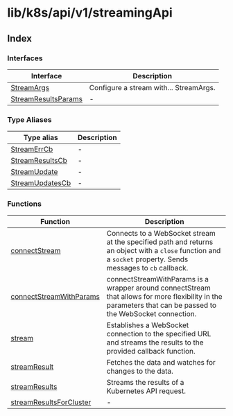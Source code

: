 # lib/k8s/api/v1/streamingApi

## Index

### Interfaces

| Interface | Description |
| ------ | ------ |
| [StreamArgs](interfaces/StreamArgs.md) | Configure a stream with... StreamArgs. |
| [StreamResultsParams](interfaces/StreamResultsParams.md) | - |

### Type Aliases

| Type alias | Description |
| ------ | ------ |
| [StreamErrCb](type-aliases/StreamErrCb.md) | - |
| [StreamResultsCb](type-aliases/StreamResultsCb.md) | - |
| [StreamUpdate](type-aliases/StreamUpdate.md) | - |
| [StreamUpdatesCb](type-aliases/StreamUpdatesCb.md) | - |

### Functions

| Function | Description |
| ------ | ------ |
| [connectStream](functions/connectStream.md) | Connects to a WebSocket stream at the specified path and returns an object with a `close` function and a `socket` property. Sends messages to `cb` callback. |
| [connectStreamWithParams](functions/connectStreamWithParams.md) | connectStreamWithParams is a wrapper around connectStream that allows for more flexibility in the parameters that can be passed to the WebSocket connection. |
| [stream](functions/stream.md) | Establishes a WebSocket connection to the specified URL and streams the results to the provided callback function. |
| [streamResult](functions/streamResult.md) | Fetches the data and watches for changes to the data. |
| [streamResults](functions/streamResults.md) | Streams the results of a Kubernetes API request. |
| [streamResultsForCluster](functions/streamResultsForCluster.md) | - |
